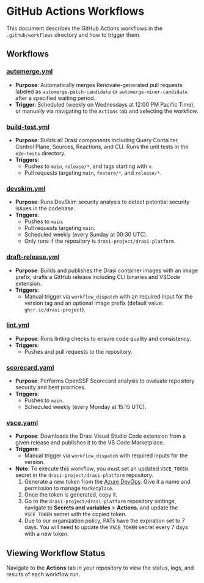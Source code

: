 # GitHub Actions Workflows

This document describes the GitHub Actions workflows in the `.github/workflows` directory and how to trigger them.

## Workflows

### [automerge.yml](automerge.yml)
- **Purpose**: Automatically merges Renovate-generated pull requests labeled as `automerge-patch-candidate` or `automerge-minor-candidate` after a specified waiting period.
- **Trigger**: Scheduled (weekly on Wednesdays at 12:00 PM Pacific Time), or manually via navigating to the `Actions` tab and selecting the workflow.

### [build-test.yml](build-test.yml)
- **Purpose**: Builds all Drasi components including Query Container, Control Plane, Sources, Reactions, and CLI. Runs the unit tests in the `e2e-tests` directory.
- **Triggers**:
  - Pushes to `main`, `release/*`, and tags starting with `v`.
  - Pull requests targeting `main`, `feature/*`, and `release/*`.

### [devskim.yml](devskim.yml)
- **Purpose**: Runs DevSkim security analysis to detect potential security issues in the codebase.
- **Triggers**:
  - Pushes to `main`.
  - Pull requests targeting `main`.
  - Scheduled weekly (every Sunday at 00:30 UTC).
  - Only runs if the repository is `drasi-project/drasi-platform`.

### [draft-release.yml](draft-release.yml)
- **Purpose**: Builds and publishes the Drasi container images with an image prefix; drafts a GitHub release including CLI binaries and VSCode extension.
- **Triggers**:
  - Manual trigger via `workflow_dispatch` with an required input for the version tag and an optional image prefix (default value: `ghcr.io/drasi-project`).

### [lint.yml](lint.yml)
- **Purpose**: Runs linting checks to ensure code quality and consistency.
- **Triggers**:
  - Pushes and pull requests to the repository.


### [scorecard.yaml](scorecard.yaml)
- **Purpose**: Performs OpenSSF Scorecard analysis to evaluate repository security and best practices.
- **Triggers**:
  - Pushes to `main`.
  - Scheduled weekly (every Monday at 15:15 UTC).

### [vsce.yaml](vsce.yaml)
- **Purpose**: Downloads the Drasi Visual Studio Code extension from a given release and publishes it to the VS Code Marketplace.
- **Triggers**:
  - Manual trigger via `workflow_dispatch` with required inputs for the version.
- **Note**: To execute this workflow, you must set an updated `VSCE_TOKEN` secret in the `drasi-project/drasi-platform` repository.
  1. Generate a new token from the [Azure DevOps](https://dev.azure.com/azure-octo/_usersSettings/tokens). Give it a name and permission to manage `Marketplace`.
  2. Once the token is generated, copy it.
  3. Go to the `drasi-project/drasi-platform` repository settings, navigate to **Secrets and variables** > **Actions**, and update the `VSCE_TOKEN` secret with the copied token.
  4. Due to our organization policy, PATs have the expiration set to 7 days. You will need to update the `VSCE_TOKEN` secret every 7 days with a new token.


## Viewing Workflow Status

Navigate to the **Actions** tab in your repository to view the status, logs, and results of each workflow run.
